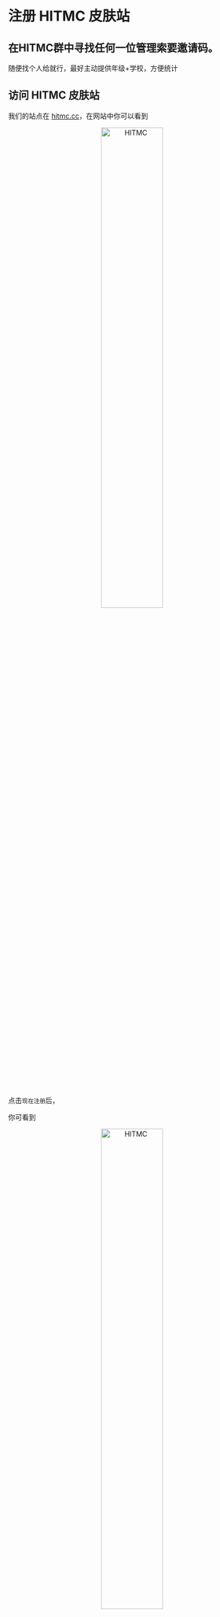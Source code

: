 # 注册 HITMC 皮肤站

## 在HITMC群中寻找任何一位管理索要邀请码。

随便找个人给就行，最好主动提供年级+学校，方便统计

## 访问 HITMC 皮肤站

我们的站点在 [hitmc.cc](https://hitmc.cc)，在网站中你可以看到

<div style="text-align: center;">
  <image src="assets/images/registration/1.png" alt="HITMC" style="width:50%;">
</div>




点击`现在注册`后，

你可看到

<div style="text-align: center;">
  <image src="assets/images/registration/2.png" alt="HITMC" style="width:50%;">
</div>


在这里填入刚刚管理员给你的邀请码即可。
